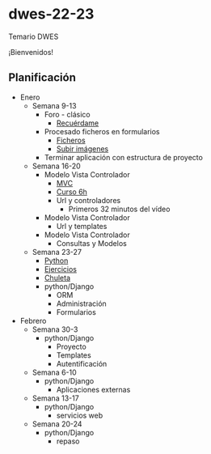 # dwes-22-23
Temario DWES

¡Bienvenidos!

## Planificación

- Enero
  - Semana 9-13
    - Foro - clásico
      - [Recuérdame](./gpt-explicaciones/Recu%C3%A9rdame%20en%20login.pdf)
    - Procesado ficheros en formularios
      - [Ficheros](https://www.w3schools.com/php/php_file_upload.asp)
      - [Subir imágenes](./gpt-explicaciones/Subir%20Imagen%20Perfil%20Web.pdf)
    - Terminar aplicación con estructura de proyecto
  - Semana 16-20
    - Modelo Vista Controlador
      - [MVC](https://es.wikipedia.org/wiki/Modelo%E2%80%93vista%E2%80%93controlador)
      - [Curso 6h](https://www.youtube.com/watch?v=6ERdu4k62wI&ab_channel=freeCodeCamp.org)
      - Url y controladores
        - Primeros 32 minutos del vídeo
    - Modelo Vista Controlador
      - Url y templates
    - Modelo Vista Controlador
      - Consultas y Modelos
  - Semana 23-27
    - [Python](https://es.slideshare.net/fraann/python-3542102)
    - [Ejercicios](https://www.mclibre.org/consultar/python/index.html)
    - [Chuleta](https://github.com/gto76/python-cheatsheet)
    - python/Django
      - ORM
      - Administración
      - Formularios
- Febrero
  - Semana 30-3
    - python/Django
      - Proyecto
      - Templates
      - Autentificación
  - Semana 6-10
    - python/Django
      - Aplicaciones externas
  - Semana 13-17
    - python/Django
      - servicios web
  - Semana 20-24
    - python/Django
      - repaso
